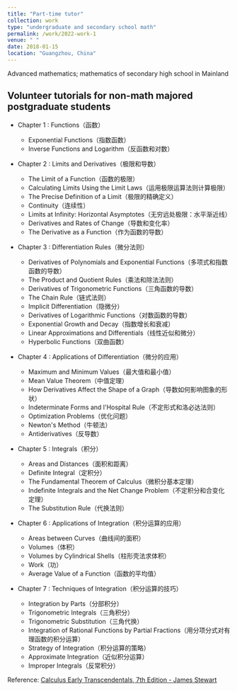 ```yaml
---
title: "Part-time tutor"
collection: work
type: "undergraduate and secondary school math"
permalink: /work/2022-work-1
venue: " "
date: 2018-01-15
location: "Guangzhou, China"
---
```


Advanced mathematics; mathematics of secondary high school in Mainland


Volunteer tutorials for non-math majored postgraduate students
------
* Chapter 1 : Functions（函数）
    * Exponential Functions（指数函数）
    * Inverse Functions and Logarithm（反函数和对数）
   
* Chapter 2 : Limits and Derivatives（极限和导数）
    * The Limit of a Function（函数的极限）
    * Calculating Limits Using the Limit Laws（运用极限运算法则计算极限）
    * The Precise Definition of a Limit（极限的精确定义）
    * Continuity（连续性）
    * Limits at Infinity: Horizontal Asymptotes（无穷远处极限：水平渐近线）
    * Derivatives and Rates of Change（导数和变化率）
    * The Derivative as a Function（作为函数的导数）
   
* Chapter 3 : Differentiation Rules（微分法则）
    * Derivatives of Polynomials and Exponential Functions（多项式和指数函数的导数）
    * The Product and Quotient Rules（乘法和除法法则）
    * Derivatives of Trigonometric Functions（三角函数的导数）
    * The Chain Rule（链式法则）
    * Implicit Differentiation（隐微分）
    * Derivatives of Logarithmic Functions（对数函数的导数）
    * Exponential Growth and Decay（指数增长和衰减）
    * Linear Approximations and Differentials（线性近似和微分）
    * Hyperbolic Functions（双曲函数）
   
* Chapter 4 : Applications of Differentiation（微分的应用）
    * Maximum and Minimum Values（最大值和最小值）
    * Mean Value Theorem（中值定理）
    * How Derivatives Affect the Shape of a Graph（导数如何影响图象的形状）
    * Indeterminate Forms and l'Hospital Rule（不定形式和洛必达法则）
    * Optimization Problems（优化问题）
    * Newton's Method（牛顿法）
    * Antiderivatives（反导数）
   
* Chapter 5 : Integrals（积分）
    * Areas and Distances（面积和距离）
    * Definite Integral（定积分）
    * The Fundamental Theorem of Calculus（微积分基本定理）
    * Indefinite Integrals and the Net Change Problem（不定积分和合变化定理）
    * The Substitution Rule（代换法则）
   
* Chapter 6 : Applications of Integration（积分运算的应用）
    * Areas between Curves（曲线间的面积）
    * Volumes（体积）
    * Volumes by Cylindrical Shells（柱形壳法求体积）
    * Work（功）
    * Average Value of a Function（函数的平均值）
   
* Chapter 7 : Techniques of Integration（积分运算的技巧）
    * Integration by Parts（分部积分）
    * Trigonometric Integrals（三角积分）
    * Trigonometric Substitution（三角代换）
    * Integration of Rational Functions by Partial Fractions（用分项分式对有理函数的积分运算）
    * Strategy of Integration（积分运算的策略）
    * Approximate Integration（近似积分运算）
    * Improper Integrals（反常积分）

Reference: [Calculus Early Transcendentals, 7th Edition - James Stewart](http://huihuigong.github.io/files/files/Calculus_7thEd_James.rar)
